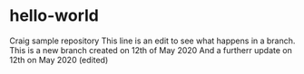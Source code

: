 # hello-world
Craig sample repository
This line is an edit to see what happens in a branch. 
This is a new branch created on 12th of May 2020
And a furtherr update on 12th on May 2020 (edited)

